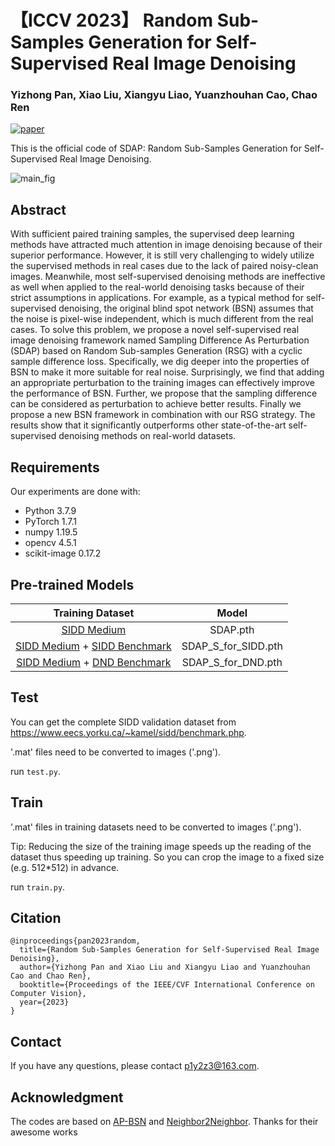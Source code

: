 # 【ICCV 2023】 Random Sub-Samples Generation for Self-Supervised Real Image Denoising

### Yizhong Pan, Xiao Liu, Xiangyu Liao, Yuanzhouhan Cao, Chao Ren

[![paper](https://img.shields.io/badge/arXiv-Paper-green_yellow)](https://arxiv.org/abs/2307.16825)

This is the official code of SDAP: Random Sub-Samples Generation for Self-Supervised Real Image Denoising.

![main_fig](./figs/main.png)


## Abstract
With sufficient paired training samples, the supervised deep learning methods have attracted much attention in image denoising because of their superior performance. However, it is still very challenging to widely utilize the supervised methods in real cases due to the lack of paired noisy-clean images. Meanwhile, most self-supervised denoising methods are ineffective as well when applied to the real-world denoising tasks because of their strict assumptions in applications. For example, as a typical method for self-supervised denoising, the original blind spot network (BSN) assumes that the noise is pixel-wise independent, which is much different from the real cases. To solve this problem, we propose a novel self-supervised real image denoising framework named Sampling Difference As Perturbation (SDAP) based on Random Sub-samples Generation (RSG) with a cyclic sample difference loss. Specifically, we dig deeper into the properties of BSN to make it more suitable for real noise. Surprisingly, we find that adding an appropriate perturbation to the training images can effectively improve the performance of BSN. Further, we propose that the sampling difference can be considered as perturbation to achieve better results. Finally we propose a new BSN framework in combination with our RSG strategy. The results show that it significantly outperforms other state-of-the-art self-supervised denoising methods on real-world datasets.

## Requirements
Our experiments are done with:

- Python 3.7.9
- PyTorch 1.7.1
- numpy 1.19.5
- opencv 4.5.1
- scikit-image 0.17.2

## Pre-trained Models

|   Training Dataset   |  Model  |
| :-------------------------------------: | :-----------------------------: |
|        [SIDD Medium](https://www.eecs.yorku.ca/~kamel/sidd/dataset.php)      | SDAP.pth |
|        [SIDD Medium](https://www.eecs.yorku.ca/~kamel/sidd/dataset.php) + [SIDD Benchmark](https://www.eecs.yorku.ca/~kamel/sidd/benchmark.php)    | SDAP_S_for_SIDD.pth |
|        [SIDD Medium](https://www.eecs.yorku.ca/~kamel/sidd/dataset.php) + [DND Benchmark](https://noise.visinf.tu-darmstadt.de/downloads/)      | SDAP_S_for_DND.pth |

## Test
You can get the complete SIDD validation dataset from https://www.eecs.yorku.ca/~kamel/sidd/benchmark.php.

'.mat' files need to be converted to images ('.png'). 

run `test.py`.

## Train
'.mat' files in training datasets need to be converted to images ('.png').

Tip: Reducing the size of the training image speeds up the reading of the dataset thus speeding up training. So you can crop the image to a fixed size (e.g. 512*512) in advance.

run `train.py`.

## Citation

    @inproceedings{pan2023random,
      title={Random Sub-Samples Generation for Self-Supervised Real Image Denoising}, 
      author={Yizhong Pan and Xiao Liu and Xiangyu Liao and Yuanzhouhan Cao and Chao Ren},
      booktitle={Proceedings of the IEEE/CVF International Conference on Computer Vision},
      year={2023}
    }

## Contact
If you have any questions, please contact p1y2z3@163.com.


## Acknowledgment
The codes are based on [AP-BSN](https://github.com/wooseoklee4/AP-BSN) and [Neighbor2Neighbor](https://github.com/TaoHuang2018/Neighbor2Neighbor). Thanks for their awesome works
